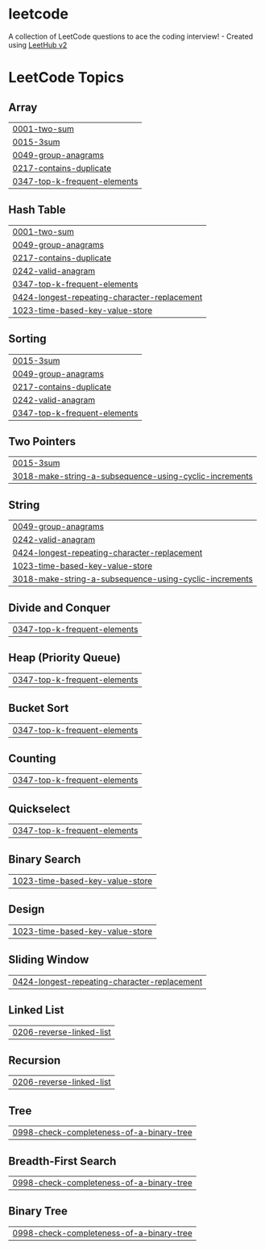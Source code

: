 # leetcode
A collection of LeetCode questions to ace the coding interview! - Created using [LeetHub v2](https://github.com/arunbhardwaj/LeetHub-2.0)

<!---LeetCode Topics Start-->
# LeetCode Topics
## Array
|  |
| ------- |
| [0001-two-sum](https://github.com/GyuHyoung/leetcode/tree/master/0001-two-sum) |
| [0015-3sum](https://github.com/GyuHyoung/leetcode/tree/master/0015-3sum) |
| [0049-group-anagrams](https://github.com/GyuHyoung/leetcode/tree/master/0049-group-anagrams) |
| [0217-contains-duplicate](https://github.com/GyuHyoung/leetcode/tree/master/0217-contains-duplicate) |
| [0347-top-k-frequent-elements](https://github.com/GyuHyoung/leetcode/tree/master/0347-top-k-frequent-elements) |
## Hash Table
|  |
| ------- |
| [0001-two-sum](https://github.com/GyuHyoung/leetcode/tree/master/0001-two-sum) |
| [0049-group-anagrams](https://github.com/GyuHyoung/leetcode/tree/master/0049-group-anagrams) |
| [0217-contains-duplicate](https://github.com/GyuHyoung/leetcode/tree/master/0217-contains-duplicate) |
| [0242-valid-anagram](https://github.com/GyuHyoung/leetcode/tree/master/0242-valid-anagram) |
| [0347-top-k-frequent-elements](https://github.com/GyuHyoung/leetcode/tree/master/0347-top-k-frequent-elements) |
| [0424-longest-repeating-character-replacement](https://github.com/GyuHyoung/leetcode/tree/master/0424-longest-repeating-character-replacement) |
| [1023-time-based-key-value-store](https://github.com/GyuHyoung/leetcode/tree/master/1023-time-based-key-value-store) |
## Sorting
|  |
| ------- |
| [0015-3sum](https://github.com/GyuHyoung/leetcode/tree/master/0015-3sum) |
| [0049-group-anagrams](https://github.com/GyuHyoung/leetcode/tree/master/0049-group-anagrams) |
| [0217-contains-duplicate](https://github.com/GyuHyoung/leetcode/tree/master/0217-contains-duplicate) |
| [0242-valid-anagram](https://github.com/GyuHyoung/leetcode/tree/master/0242-valid-anagram) |
| [0347-top-k-frequent-elements](https://github.com/GyuHyoung/leetcode/tree/master/0347-top-k-frequent-elements) |
## Two Pointers
|  |
| ------- |
| [0015-3sum](https://github.com/GyuHyoung/leetcode/tree/master/0015-3sum) |
| [3018-make-string-a-subsequence-using-cyclic-increments](https://github.com/GyuHyoung/leetcode/tree/master/3018-make-string-a-subsequence-using-cyclic-increments) |
## String
|  |
| ------- |
| [0049-group-anagrams](https://github.com/GyuHyoung/leetcode/tree/master/0049-group-anagrams) |
| [0242-valid-anagram](https://github.com/GyuHyoung/leetcode/tree/master/0242-valid-anagram) |
| [0424-longest-repeating-character-replacement](https://github.com/GyuHyoung/leetcode/tree/master/0424-longest-repeating-character-replacement) |
| [1023-time-based-key-value-store](https://github.com/GyuHyoung/leetcode/tree/master/1023-time-based-key-value-store) |
| [3018-make-string-a-subsequence-using-cyclic-increments](https://github.com/GyuHyoung/leetcode/tree/master/3018-make-string-a-subsequence-using-cyclic-increments) |
## Divide and Conquer
|  |
| ------- |
| [0347-top-k-frequent-elements](https://github.com/GyuHyoung/leetcode/tree/master/0347-top-k-frequent-elements) |
## Heap (Priority Queue)
|  |
| ------- |
| [0347-top-k-frequent-elements](https://github.com/GyuHyoung/leetcode/tree/master/0347-top-k-frequent-elements) |
## Bucket Sort
|  |
| ------- |
| [0347-top-k-frequent-elements](https://github.com/GyuHyoung/leetcode/tree/master/0347-top-k-frequent-elements) |
## Counting
|  |
| ------- |
| [0347-top-k-frequent-elements](https://github.com/GyuHyoung/leetcode/tree/master/0347-top-k-frequent-elements) |
## Quickselect
|  |
| ------- |
| [0347-top-k-frequent-elements](https://github.com/GyuHyoung/leetcode/tree/master/0347-top-k-frequent-elements) |
## Binary Search
|  |
| ------- |
| [1023-time-based-key-value-store](https://github.com/GyuHyoung/leetcode/tree/master/1023-time-based-key-value-store) |
## Design
|  |
| ------- |
| [1023-time-based-key-value-store](https://github.com/GyuHyoung/leetcode/tree/master/1023-time-based-key-value-store) |
## Sliding Window
|  |
| ------- |
| [0424-longest-repeating-character-replacement](https://github.com/GyuHyoung/leetcode/tree/master/0424-longest-repeating-character-replacement) |
## Linked List
|  |
| ------- |
| [0206-reverse-linked-list](https://github.com/GyuHyoung/leetcode/tree/master/0206-reverse-linked-list) |
## Recursion
|  |
| ------- |
| [0206-reverse-linked-list](https://github.com/GyuHyoung/leetcode/tree/master/0206-reverse-linked-list) |
## Tree
|  |
| ------- |
| [0998-check-completeness-of-a-binary-tree](https://github.com/GyuHyoung/leetcode/tree/master/0998-check-completeness-of-a-binary-tree) |
## Breadth-First Search
|  |
| ------- |
| [0998-check-completeness-of-a-binary-tree](https://github.com/GyuHyoung/leetcode/tree/master/0998-check-completeness-of-a-binary-tree) |
## Binary Tree
|  |
| ------- |
| [0998-check-completeness-of-a-binary-tree](https://github.com/GyuHyoung/leetcode/tree/master/0998-check-completeness-of-a-binary-tree) |
<!---LeetCode Topics End-->